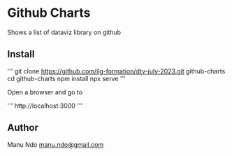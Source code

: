 # Github Charts

Shows a list of dataviz library on github

## Install

'''
git clone https://github.com/jlg-formation/dtv-july-2023.git github-charts
cd github-charts
npm install
npx serve
'''

Open a browser and go to

'''
http://localhost:3000
'''

## Author

Manu Ndo <manu.ndo@gmail.com>
